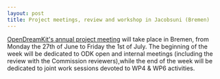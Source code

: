 ```yaml
---
layout: post
title: Project meetings, review and workshop in Jacobsuni (Bremen)
---
```


[OpenDreamKit's annual project meeting](/meetings/2016-06-27-Bremen/)
will take place in Bremen, from Monday the 27th of June to Friday the
1st of July. The beginning of the week will be dedicated to ODK open
and internal meetings (including the review with the Commission
reviewers),while the end of the week will be dedicated to joint work
sessions devoted to WP4 & WP6 activities.
